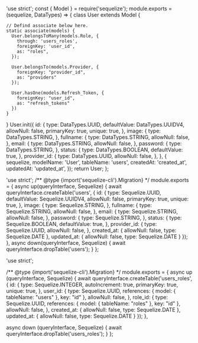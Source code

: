 <!-- Model -->
'use strict';
const {
  Model
} = require('sequelize');
module.exports = (sequelize, DataTypes) => {
  class User extends Model {

    // Defind associate below here.
    static associate(models) {
      User.belongsToMany(models.Role, {
        through: 'users_roles',
        foreignKey: 'user_id',
        as: "roles",
      });

      User.belongsTo(models.Provider, {
        foreignKey: "provider_id",
        as: "providers"
      });

      User.hasOne(models.Refresh_Token, {
        foreignKey: "user_id",
        as: "refresh_tokens"
      })
    }
  }
  User.init({
    id: {
      type: DataTypes.UUID,
      defaultValue: DataTypes.UUIDV4,
      allowNull: false,
      primaryKey: true,
      unique: true,
    },
    image: {
      type: DataTypes.STRING,
    },
    fullname: {
      type: DataTypes.STRING,
      allowNull: false,
    },
    email: {
      type: DataTypes.STRING,
      allowNull: false,
    },
    password: {
      type: DataTypes.STRING,
    },
    status: {
      type: DataTypes.BOOLEAN,
      defaultValue: true,
    },
    provider_id: {
      type: DataTypes.UUID,
      allowNull: false,
    },
  }, {
    sequelize,
    modelName: 'User',
    tableName: 'users',
    createdAt: 'created_at',
    updatedAt: 'updated_at',
  });
  return User;
};

<!-- Migration -->
'use strict';
/** @type {import('sequelize-cli').Migration} */
module.exports = {
  async up(queryInterface, Sequelize) {
    await queryInterface.createTable('users', {
      id: {
        type: Sequelize.UUID,
        defaultValue: Sequelize.UUIDV4,
        allowNull: false,
        primaryKey: true,
        unique: true,
      },
      image: {
        type: Sequelize.STRING,
      },
      fullname: {
        type: Sequelize.STRING,
        allowNull: false,
      },
      email: {
        type: Sequelize.STRING,
        allowNull: false,
      },
      password: {
        type: Sequelize.STRING,
      },
      status: {
        type: Sequelize.BOOLEAN,
        defaultValue: true,
      },
      provider_id: {
        type: Sequelize.UUID,
        allowNull: false,
      },
      created_at: {
        allowNull: false,
        type: Sequelize.DATE
      },
      updated_at: {
        allowNull: false,
        type: Sequelize.DATE
      }
    });
  },
  async down(queryInterface, Sequelize) {
    await queryInterface.dropTable('users');
  }
};

<!-- Migration -->
'use strict';

/** @type {import('sequelize-cli').Migration} */
module.exports = {
  async up (queryInterface, Sequelize) {
    await queryInterface.createTable('users_roles', {
      id: {
        type: Sequelize.INTEGER,
        autoIncrement: true,
        primaryKey: true,
        unique: true,
      },
      user_id: {
        type: Sequelize.UUID,
        references: {
          model: {
            tableName: "users"
          },
          key: "id"
        },
        allowNull: false,
      },
      role_id: {
        type: Sequelize.UUID,
        references: {
          model: {
            tableName: "roles"
          },
          key: "id"
        },
        allowNull: false,
      },
      created_at: {
        allowNull: false,
        type: Sequelize.DATE
      },
      updated_at: {
        allowNull: false,
        type: Sequelize.DATE
      }
    });
  },

  async down (queryInterface, Sequelize) {
    await queryInterface.dropTable('users_roles');
  }
};

